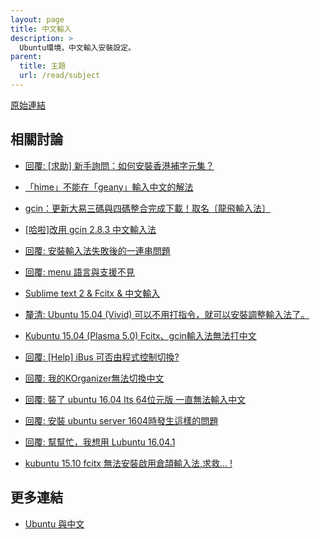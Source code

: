 ```yaml
---
layout: page
title: 中文輸入
description: >
  Ubuntu環境，中文輸入安裝設定。
parent:
  title: 主題
  url: /read/subject
---
```


[原始連結](http://www.ubuntu-tw.org/modules/newbb/viewtopic.php?post_id=333556#forumpost333556)


## 相關討論



* [回覆: [求助] 新手詢問：如何安裝香港補字元集？](http://www.ubuntu-tw.org/modules/newbb/viewtopic.php?post_id=347902#forumpost347902)
* [「hime」不能在「geany」輸入中文的解法](http://www.ubuntu-tw.org/modules/newbb/viewtopic.php?post_id=331494#forumpost331494)
* [gcin：更新大易三碼與四碼整合完成下載！取名〔龍飛輸入法〕](http://www.ubuntu-tw.org/modules/newbb/viewtopic.php?topic_id=94930)
* [[哈啦]改用 gcin 2.8.3 中文輸入法](http://www.ubuntu-tw.org/modules/newbb/viewtopic.php?topic_id=95166)
* [回覆: 安裝輸入法失敗後的一連串問題](http://www.ubuntu-tw.org/modules/newbb/viewtopic.php?post_id=326542#forumpost326542)
* [回覆: menu 語言與支援不見](http://www.ubuntu-tw.org/modules/newbb/viewtopic.php?post_id=318548#forumpost318548)
* [Sublime text 2 & Fcitx & 中文輸入](http://www.ubuntu-tw.org/modules/newbb/viewtopic.php?post_id=326804#forumpost326804)
* [釐清: Ubuntu 15.04 (Vivid) 可以不用打指令，就可以安裝調整輸入法了。](http://www.ubuntu-tw.org/modules/newbb/viewtopic.php?post_id=339280#forumpost339280)
* [Kubuntu 15.04 (Plasma 5.0) Fcitx、gcin輸入法無法打中文](http://www.ubuntu-tw.org/modules/newbb/viewtopic.php?post_id=342130#forumpost342130)
* [回覆: [Help] iBus 可否由程式控制切換?](http://www.ubuntu-tw.org/modules/newbb/viewtopic.php?post_id=351838#forumpost351838)
* [回覆: 我的KOrganizer無法切換中文](http://www.ubuntu-tw.org/modules/newbb/viewtopic.php?post_id=351812#forumpost351812)
* [回覆: 裝了 ubuntu 16.04 lts 64位元版 一直無法輸入中文](http://www.ubuntu-tw.org/modules/newbb/viewtopic.php?post_id=352222#forumpost352222)
* [回覆: 安裝 ubuntu server 1604時發生這樣的問題](https://www.ubuntu-tw.org/modules/newbb/viewtopic.php?post_id=353592#forumpost353592)
* [回覆: 幫幫忙，我想用 Lubuntu 16.04.1](https://www.ubuntu-tw.org/modules/newbb/viewtopic.php?post_id=353828#forumpost353828)


* [kubuntu 15.10 fcitx 無法安裝啟用倉頡輸入法,求救... !](http://www.ubuntu-tw.org/modules/newbb/viewtopic.php?post_id=350466#forumpost350466)


## 更多連結

* [Ubuntu 與中文](http://www.ubuntu-tw.org/modules/newbb/viewforum.php?forum=8)
